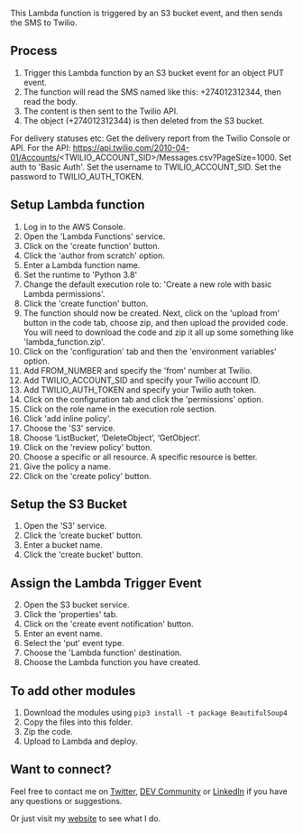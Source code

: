This Lambda function is triggered by an S3 bucket event, and then sends the SMS to Twilio.

## Process ##
1. Trigger this Lambda function by an S3 bucket event for an object PUT event.  
2. The function will read the SMS named like this: +274012312344, then read the body. 
3. The content is then sent to the Twilio API.
4. The object (+274012312344) is then deleted from the S3 bucket. 

For delivery statuses etc:
Get the delivery report from the Twilio Console or API. 
For the API: 
https://api.twilio.com/2010-04-01/Accounts/<TWILIO_ACCOUNT_SID>/Messages.csv?PageSize=1000. 
Set auth to 'Basic Auth'. Set the username to TWILIO_ACCOUNT_SID. Set the password to TWILIO_AUTH_TOKEN.

## Setup Lambda function ##
1. Log in to the AWS Console.
2. Open the 'Lambda Functions' service.
3. Click on the 'create function' button.
4. Click the 'author from scratch' option.
5. Enter a Lambda function name.
6. Set the runtime to 'Python 3.8'
7. Change the default execution role to: 'Create a new role with basic Lambda permissions'.
8. Click the 'create function' button.
9. The function should now be created. Next, click on the 'upload from' button in the code tab, choose zip, and then upload the provided code. You will need to download the code and zip it all up some something like 'lambda_function.zip'.
10. Click on the 'configuration' tab and then the 'environment variables' option.
11. Add FROM_NUMBER and specify the 'from' number at Twilio.
12. Add TWILIO_ACCOUNT_SID	and specify your Twilio account ID.
13. Add TWILIO_AUTH_TOKEN	and specify your Twilio auth token.
14. Click on the configuration tab and click the 'permissions' option.
15. Click on the role name in the execution role section.
16. Click 'add inline policy'.
17. Choose the 'S3' service.
18. Choose ‘ListBucket’, ‘DeleteObject’, ‘GetObject’. 
19. Click on the 'review policy' button.
20. Choose a specific or all resource. A specific resource is better.
21. Give the policy a name.
22. Click on the 'create policy' button.

## Setup the S3 Bucket ##
1. Open the 'S3' service.
2. Click the 'create bucket' button.
3. Enter a bucket name.
4. Click the 'create bucket' button.

## Assign the Lambda Trigger Event ##
2. Open the S3 bucket service.
3. Click the 'properties' tab.
4. Click on the 'create event notification' button.
5. Enter an event name.
6. Select the 'put' event type.
7. Choose the 'Lambda function' destination.
8. Choose the Lambda function you have created.

## To add other modules ##
1. Download the modules using ```pip3 install -t package BeautifulSoup4```
2. Copy the files into this folder.
3. Zip the code.
4. Upload to Lambda and deploy.

## Want to connect?

Feel free to contact me on [Twitter](https://twitter.com/OnlineAnto), [DEV Community](https://dev.to/antoonline/) or [LinkedIn](https://www.linkedin.com/in/anto-online) if you have any questions or suggestions.

Or just visit my [website](https://anto.online) to see what I do.
